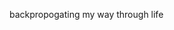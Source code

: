 backpropogating my way through life


<!---
akhilvreddy/akhilvreddy is a ✨ special ✨ repository because its `README.md` (this file) appears on your GitHub profile.
You can click the Preview link to take a look at your changes.
--->
